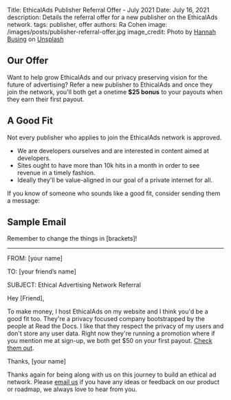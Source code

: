 Title: EthicalAds Publisher Referral Offer - July 2021
Date: July 16, 2021
description: Details the referral offer for a new publisher on the EthicalAds network.
tags: publisher, offer
authors: Ra Cohen
image: /images/posts/publisher-referral-offer.jpg
image_credit: <span>Photo by <a href="https://unsplash.com/@hannahbusing?utm_source=unsplash&utm_medium=referral&utm_content=creditCopyText">Hannah Busing</a> on <a href="https://unsplash.com/s/photos/hands?utm_source=unsplash&utm_medium=referral&utm_content=creditCopyText">Unsplash</a></span>

## Our Offer

Want to help grow EthicalAds and our privacy preserving vision for the future of advertising?
Refer a new publisher to EthicalAds and once they join the network, 
you'll both get a onetime **$25 bonus** to your payouts when they earn their first payout. 

## A Good Fit

Not every publisher who applies to join the EthicalAds network is approved.
* We are developers ourselves and are interested in content aimed at developers. 
* Sites ought to have more than 10k hits in a month in order to see revenue in a timely fashion. 
* Ideally they'll be value-aligned in our goal of a private internet for all. 

If you know of someone who sounds like a good fit, consider sending them a message:

## Sample Email

Remember to change the things in [brackets]!

---

FROM: [your name]

TO: [your friend’s name]

SUBJECT: Ethical Advertising Network Referral

Hey [Friend],

To make money, I host EthicalAds on my website and I think you'd be a good fit too. 
They're a privacy focused company bootstrapped by the people at Read the Docs. 
I like that they respect the privacy of my users and don't store any user data. 
Right now they're running a promotion where if you mention me at sign-up, 
we both get $50 on your first payout. [Check them out](https://www.ethicalads.io/publishers/).

Thanks, [your name]


Thanks again for being along with us on this journey to build an ethical ad network.
Please [email us](mailto:ads@ethicalads.io) if you have any ideas or feedback on our product or roadmap,
we always love to hear from you.
